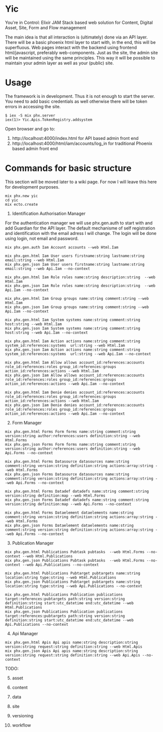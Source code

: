# Yic
You're in Control: Elixir JAM Stack based web solution for Content, Digital Asset, Site, Form and Flow management

The main idea is that all interaction is (ultimately) done via an API layer. There will be a basic phoenix html layer to start with, in the end, this will be superfluous. Web pages interact with the backend using frontend html/javascript, preferably web-components. Just as the site, the admin site will be maintained using the same principles. This way it will be possible to maintain your admin layer as well as your (public) site.

# Usage
The framework is in development.
Thus it is not enough to start the server. You need to add basic credentials as well otherwise there will be token errors in accessing the site.

```
$ iex -S mix phx.server
iex(1)> Yic.Apis.TokenRegistry.addsystem
```

Open browser and go to:
1. http://localhost:4000/index.html for API based admin front end
2. http://localhost:4000/html/iam/accounts/log_in for traditional Phoenix based admin front end 

# Commands for basic structure
This section will be moved later to a wiki page. For now I will leave this here for development purposes.

```
mix phx.new yic
cd yic
mix ecto.create
```

1. Identification Authorisation Manager

For the authentication manager we will use phx.gen.auth to start with and add Guardian for the API layer.
The default mechanisme of self registration and identification with the email adress I will change. The login will be done using login, not email and password.

```
mix phx.gen.auth Iam Account accounts --web Html.Iam

mix phx.gen.html Iam User users firstname:string lastname:string email:string --web Html.Iam
mix phx.gen.json Iam User users firstname:string lastname:string email:string --web Api.Iam --no-context

mix phx.gen.html Iam Role roles name:string description:string  --web Html.Iam
mix phx.gen.json Iam Role roles name:string description:string  --web Api.Iam --no-context

mix phx.gen.html Iam Group groups name:string comment:string --web Html.Iam
mix phx.gen.json Iam Group groups name:string comment:string --web Api.Iam --no-context

mix phx.gen.html Iam System systems name:string comment:string host:string --web Html.Iam
mix phx.gen.json Iam System systems name:string comment:string host:string --web Api.Iam --no-context

mix phx.gen.html Iam Action actions name:string comment:string system_id:references:systems  url:string --web Html.Iam
mix phx.gen.json Iam Action actions name:string comment:string system_id:references:systems  url:string --web Api.Iam --no-context

mix phx.gen.html Iam Allow allows account_id:references:accounts role_id:references:roles group_id:references:groups action_id:references:actions --web Html.Iam
mix phx.gen.json Iam Allow allows account_id:references:accounts role_id:references:roles group_id:references:groups action_id:references:actions --web Api.Iam --no-context

mix phx.gen.html Iam Denie denies account_id:references:accounts role_id:references:roles group_id:references:groups action_id:references:actions --web Html.Iam
mix phx.gen.json Iam Denie denies account_id:references:accounts role_id:references:roles group_id:references:groups action_id:references:actions --web Api.Iam --no-context
```

2. Form Manager
```
mix phx.gen.html Forms Form forms name:string comment:string version:string author:references:users definition:string --web Html.Forms
mix phx.gen.json Forms Form forms name:string comment:string version:string author:references:users definition:string --web Api.Forms --no-context

mix phx.gen.html Forms Datasource datasources name:string comment:string version:string definition:string actions:array:string --web Html.Forms
mix phx.gen.json Forms Datasource datasources name:string comment:string version:string definition:string actions:array:string --web Api.Forms --no-context

mix phx.gen.html Forms Datadef datadefs name:string comment:string version:string definition:map --web Html.Forms
mix phx.gen.json Forms Datadef datadefs name:string comment:string version:string definition:map --web Api.Forms --no-context

mix phx.gen.html Forms Dataelement dataelements name:string comment:string version:string definition:string actions:array:string --web Html.Forms
mix phx.gen.json Forms Dataelement dataelements name:string comment:string version:string definition:string actions:array:string --web Api.Forms --no-context
```

3. Publication Manager
```
mix phx.gen.html Publications Pubtask pubtasks  --web Html.Forms --no-context --web Html.Publications
mix phx.gen.json Publications Pubtask pubtasks  --web Html.Forms --no-context --web Api.Publications --no-context

mix phx.gen.html Publications Pubtarget pubtargets name:string location:string type:string --web Html.Publications
mix phx.gen.json Publications Pubtarget pubtargets name:string location:string type:string --web Api.Publications --no-context

mix phx.gen.html Publications Publication publications target:references:pubtargets path:string version:string definition:string start:utc_datetime end:utc_datetime --web Html.Publications
mix phx.gen.json Publications Publication publications target:references:pubtargets path:string version:string definition:string start:utc_datetime end:utc_datetime --web Api.Publications --no-context
```

4. Api Manager
```
mix phx.gen.html Apis Api apis name:string description:string version:string request:string definition:string --web Html.Apis
mix phx.gen.json Apis Api apis name:string description:string version:string request:string definition:string --web Api.Apis --no-context
```

TODO:

5. asset

6. content

7. data

8. site

9. versioning

10. workflow
